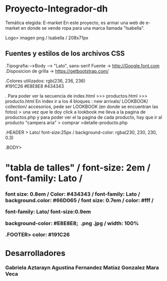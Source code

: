 Proyecto-Integrador-dh
======================

Temática elegida: E-market
En este proyecto, es armar una web de e-market en donde se vende ropa para una marca llamada "Isabella". 

Logo> imagen png / Isabella / 208x71px

Fuentes y estilos de los archivos CSS
-------------------------------------
.Tipografia:-->Body --> "Lato", sans-serif Fuente -> http://Google.font.com
.Disposicion de grilla -> https://getbootstrap.com/

.Colores utilizados:
  rgb(236, 236, 236)  
  #191C26
  #E8E8E8
  #434343

. Para poder ver la secuencia de index.html >>> productos.html >>> producto.html
En index ir a los 4 bloques : new arrivals/ LOOKBOOK/ collection/ accesorios, pede ser LOOKBOOK (en donde se encuentran las fotos) > una vez que le doy click a lookbook me lleva a la pagina de productos.php y para poder ver el la pagina de cada producto, hay que ir al producto "campera aria" > comprar >detalle-producto.php

.HEADER >
Lato/ font-size:25px / background-color: rgba(230, 230, 230, 0.3)

.BODY>
<h1> "tabla de talles" / font-size: 2em / font-family: Lato /
<h3> font size: 0.8em / Color: #434343 / font-family: Lato / 
<Btn (comprar)> background.color: #66D065 / font size: 0.7em / color: #fff /
<p> font-family: Lato/ font-size:0.9em
<form> background-color:  #E8E8E8;
<img> .png .jpg / width: 100%

.FOOTER>
<a> color: #191C26

Desarrolladores
---------------

  Gabriela Aztarayn
  Agustina Fernandez
  Matiaz Gonzalez
  Mara Veca
